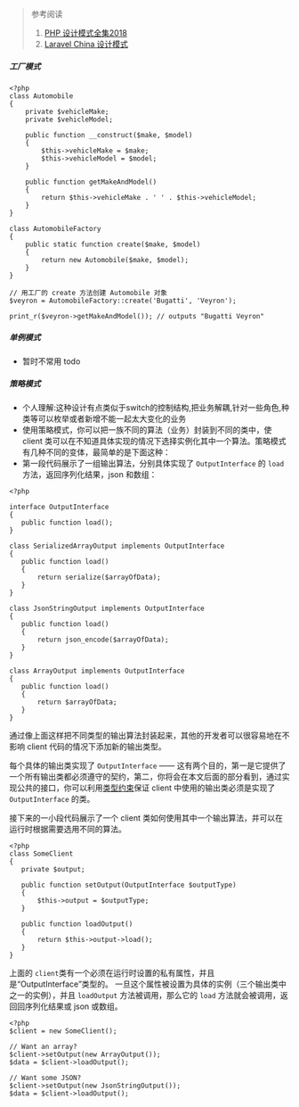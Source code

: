 > 参考阅读
> 1. [PHP 设计模式全集2018](<https://learnku.com/docs/php-design-patterns/2018>)
> 2. [Laravel China 设计模式](<http://laravel-china.github.io/php-the-right-way/pages/Design-Patterns.html>)

##### 工厂模式

```
<?php
class Automobile
{
    private $vehicleMake;
    private $vehicleModel;

    public function __construct($make, $model)
    {
        $this->vehicleMake = $make;
        $this->vehicleModel = $model;
    }

    public function getMakeAndModel()
    {
        return $this->vehicleMake . ' ' . $this->vehicleModel;
    }
}

class AutomobileFactory
{
    public static function create($make, $model)
    {
        return new Automobile($make, $model);
    }
}

// 用工厂的 create 方法创建 Automobile 对象
$veyron = AutomobileFactory::create('Bugatti', 'Veyron');

print_r($veyron->getMakeAndModel()); // outputs "Bugatti Veyron"
```

##### 单例模式 
- 暂时不常用 todo

##### 策略模式
- 个人理解:这种设计有点类似于switch的控制结构,把业务解耦,针对一些角色,种类等可以枚举或者新增不能一起太大变化的业务
- 使用策略模式，你可以把一族不同的算法（业务）封装到不同的类中，使 client 类可以在不知道具体实现的情况下选择实例化其中一个算法。策略模式有几种不同的变体，最简单的是下面这种：
- 第一段代码展示了一组输出算法，分别具体实现了 `OutputInterface` 的 `load` 方法，返回序列化结果，json 和数组：

```
<?php

interface OutputInterface
{
   public function load();
}

class SerializedArrayOutput implements OutputInterface
{
   public function load()
   {
       return serialize($arrayOfData);
   }
}

class JsonStringOutput implements OutputInterface
{
   public function load()
   {
       return json_encode($arrayOfData);
   }
}

class ArrayOutput implements OutputInterface
{
   public function load()
   {
       return $arrayOfData;
   }
}
```
通过像上面这样把不同类型的输出算法封装起来，其他的开发者可以很容易地在不影响 client 代码的情况下添加新的输出类型。

每个具体的输出类实现了 `OutputInterface` —— 这有两个目的，第一是它提供了一个所有输出类都必须遵守的契约，第二，你将会在本文后面的部分看到，通过实现公共的接口，你可以利用[类型约束](http://php.net/language.oop5.typehinting)保证 client 中使用的输出类必须是实现了 `OutputInterface` 的类。

接下来的一小段代码展示了一个 client 类如何使用其中一个输出算法，并可以在运行时根据需要选用不同的算法。

```
<?php
class SomeClient
{
   private $output;

   public function setOutput(OutputInterface $outputType)
   {
       $this->output = $outputType;
   }

   public function loadOutput()
   {
       return $this->output->load();
   }
}
```

上面的 `client`类有一个必须在运行时设置的私有属性，并且是“OutputInterface”类型的。 一旦这个属性被设置为具体的实例（三个输出类中之一的实例），并且 `loadOutput` 方法被调用，那么它的 `load` 方法就会被调用，返回回序列化结果或 json 或数组。

```
<?php
$client = new SomeClient();

// Want an array?
$client->setOutput(new ArrayOutput());
$data = $client->loadOutput();

// Want some JSON?
$client->setOutput(new JsonStringOutput());
$data = $client->loadOutput();
```
